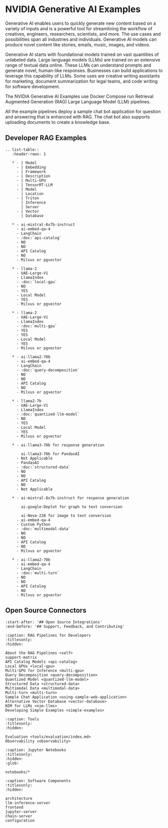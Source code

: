 <!--
  SPDX-FileCopyrightText: Copyright (c) 2023 NVIDIA CORPORATION & AFFILIATES. All rights reserved.
  SPDX-License-Identifier: Apache-2.0

  Licensed under the Apache License, Version 2.0 (the "License");
  you may not use this file except in compliance with the License.
  You may obtain a copy of the License at

  http://www.apache.org/licenses/LICENSE-2.0

  Unless required by applicable law or agreed to in writing, software
  distributed under the License is distributed on an "AS IS" BASIS,
  WITHOUT WARRANTIES OR CONDITIONS OF ANY KIND, either express or implied.
  See the License for the specific language governing permissions and
  limitations under the License.
-->

# NVIDIA Generative AI Examples

Generative AI enables users to quickly generate new content based on a variety of inputs and is a powerful tool for streamlining the workflow of creatives, engineers, researchers, scientists, and more.
The use cases and possibilities span all industries and individuals.
Generative AI models can produce novel content like stories, emails, music, images, and videos.

Generative AI starts with foundational models trained on vast quantities of unlabeled data.
Large language models (LLMs) are trained on an extensive range of textual data online.
These LLMs can understand prompts and generate novel, human-like responses.
Businesses can build applications to leverage this capability of LLMs.
Some uses are creative writing assistants for marketing, document summarization for legal teams, and code writing for software development.

The NVIDIA Generative AI Examples use Docker Compose
run Retrieval Augmented Generation (RAG) Large Language Model (LLM) pipelines.

All the example pipelines deploy a sample chat bot application for question and answering that is enhanced with RAG.
The chat bot also supports uploading documents to create a knowledge base.

## Developer RAG Examples

```{eval-rst}
.. list-table::
   :header-rows: 1

   * - | Model
     - | Embedding
     - | Framework
     - | Description
     - | Multi-GPU
     - | TensorRT-LLM
     - | Model
       | Location
     - | Triton
       | Inference
       | Server
     - | Vector
       | Database

   * - ai-mixtral-8x7b-instruct
     - ai-embed-qa-4
     - LangChain
     - :doc:`api-catalog`
     - NO
     - NO
     - API Catalog
     - NO
     - Milvus or pgvector

   * - llama-2
     - UAE-Large-V1
     - LlamaIndex
     - :doc:`local-gpu`
     - NO
     - YES
     - Local Model
     - YES
     - Milvus or pgvector

   * - llama-2
     - UAE-Large-V1
     - LlamaIndex
     - :doc:`multi-gpu`
     - YES
     - YES
     - Local Model
     - YES
     - Milvus or pgvector

   * - ai-llama2-70b
     - ai-embed-qa-4
     - LangChain
     - :doc:`query-decomposition`
     - NO
     - NO
     - API Catalog
     - NO
     - Milvus or pgvector

   * - llama2-7b
     - UAE-Large-V1
     - LlamaIndex
     - :doc:`quantized-llm-model`
     - NO
     - YES
     - Local Model
     - YES
     - Milvus or pgvector

   * - ai-llama3-70b for response generation

       ai-llama3-70b for PandasAI
     - Not Applicable
     - PandasAI
     - :doc:`structured-data`
     - NO
     - NO
     - API Catalog
     - NO
     - Not Applicable

   * - ai-mixtral-8x7b-instruct for response generation

       ai-google-Deplot for graph to text conversion

       ai-Neva-22B for image to text conversion
     - ai-embed-qa-4
     - Custom Python
     - :doc:`multimodal-data`
     - NO
     - NO
     - API Catalog
     - NO
     - Milvus or pgvector

   * - ai-llama2-70b
     - ai-embed-qa-4
     - LangChain
     - :doc:`multi-turn`
     - NO
     - NO
     - API Catalog
     - NO
     - Milvus or pgvector

```

## Open Source Connectors

```{include} ../README.md
:start-after: '## Open Source Integrations'
:end-before: '## Support, Feedback, and Contributing'
```

```{toctree}
:caption: RAG Pipelines for Developers
:titlesonly:
:hidden:

About the RAG Pipelines <self>
support-matrix
API Catalog Models <api-catalog>
Local GPUs <local-gpu>
Multi-GPU for Inference <multi-gpu>
Query Decomposition <query-decomposition>
Quantized Model <quantized-llm-model>
Structured Data <structured-data>
Multimodal Data <multimodal-data>
Multi-turn <multi-turn>
Sample Chat Application <using-sample-web-application>
Alternative Vector Database <vector-database>
NIM for LLMs <nim-llms>
Developing Simple Examples <simple-examples>
```

```{toctree}
:caption: Tools
:titlesonly:
:hidden:

Evaluation <tools/evaluation/index.md>
Observability <observability>
```

```{toctree}
:caption: Jupyter Notebooks
:titlesonly:
:hidden:
:glob:

notebooks/*
```

```{toctree}
:caption: Software Components
:titlesonly:
:hidden:

architecture
llm-inference-server
frontend
jupyter-server
chain-server
configuration
```
